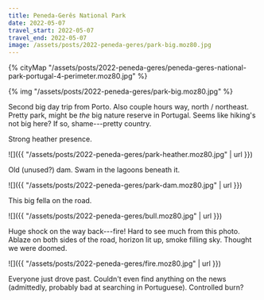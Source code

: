 ```yaml
---
title: Peneda-Gerês National Park
date: 2022-05-07
travel_start: 2022-05-07
travel_end: 2022-05-07
image: /assets/posts/2022-peneda-geres/park-big.moz80.jpg
---
```


{% cityMap "/assets/posts/2022-peneda-geres/peneda-geres-national-park-portugal-4-perimeter.moz80.jpg" %}

{% img "/assets/posts/2022-peneda-geres/park-big.moz80.jpg" %}

Second big day trip from Porto. Also couple hours way, north / northeast. Pretty park, might be _the_ big nature reserve in Portugal. Seems like hiking's not big here? If so, shame---pretty country.

Strong heather presence.

![]({{ "/assets/posts/2022-peneda-geres/park-heather.moz80.jpg" | url }})

Old (unused?) dam. Swam in the lagoons beneath it.

![]({{ "/assets/posts/2022-peneda-geres/park-dam.moz80.jpg" | url }})

This big fella on the road.

![]({{ "/assets/posts/2022-peneda-geres/bull.moz80.jpg" | url }})

Huge shock on the way back---fire! Hard to see much from this photo. Ablaze on both sides of the road, horizon lit up, smoke filling sky. Thought we were doomed.

![]({{ "/assets/posts/2022-peneda-geres/fire.moz80.jpg" | url }})

Everyone just drove past. Couldn't even find anything on the news (admittedly, probably bad at searching in Portuguese). Controlled burn?
